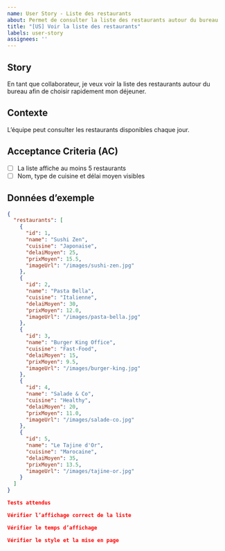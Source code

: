 ```yaml
---
name: User Story - Liste des restaurants
about: Permet de consulter la liste des restaurants autour du bureau
title: "[US] Voir la liste des restaurants"
labels: user-story
assignees: ''
---
```


## Story
En tant que collaborateur, je veux voir la liste des restaurants autour du bureau afin de choisir rapidement mon déjeuner.

## Contexte
L’équipe peut consulter les restaurants disponibles chaque jour.

## Acceptance Criteria (AC)
- [ ] La liste affiche au moins 5 restaurants
- [ ] Nom, type de cuisine et délai moyen visibles

## Données d’exemple
```json
{
  "restaurants": [
    {
      "id": 1,
      "name": "Sushi Zen",
      "cuisine": "Japonaise",
      "delaiMoyen": 25,
      "prixMoyen": 15.5,
      "imageUrl": "/images/sushi-zen.jpg"
    },
    {
      "id": 2,
      "name": "Pasta Bella",
      "cuisine": "Italienne",
      "delaiMoyen": 30,
      "prixMoyen": 12.0,
      "imageUrl": "/images/pasta-bella.jpg"
    },
    {
      "id": 3,
      "name": "Burger King Office",
      "cuisine": "Fast-Food",
      "delaiMoyen": 15,
      "prixMoyen": 9.5,
      "imageUrl": "/images/burger-king.jpg"
    },
    {
      "id": 4,
      "name": "Salade & Co",
      "cuisine": "Healthy",
      "delaiMoyen": 20,
      "prixMoyen": 11.0,
      "imageUrl": "/images/salade-co.jpg"
    },
    {
      "id": 5,
      "name": "Le Tajine d'Or",
      "cuisine": "Marocaine",
      "delaiMoyen": 35,
      "prixMoyen": 13.5,
      "imageUrl": "/images/tajine-or.jpg"
    }
  ]
}

Tests attendus

Vérifier l’affichage correct de la liste

Vérifier le temps d’affichage

Vérifier le style et la mise en page
